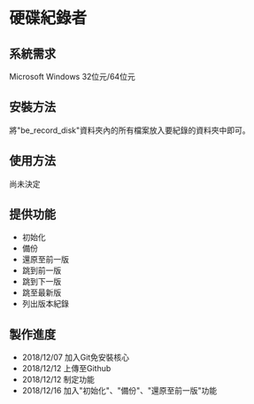 # 硬碟紀錄者
## 系統需求
Microsoft Windows 32位元/64位元
## 安裝方法
將"be_record_disk"資料夾內的所有檔案放入要紀錄的資料夾中即可。
## 使用方法
尚未決定
## 提供功能
* 初始化
* 備份
* 還原至前一版
* 跳到前一版
* 跳到下一版
* 跳至最新版
* 列出版本紀錄
## 製作進度
* 2018/12/07 加入Git免安裝核心
* 2018/12/12 上傳至Github
* 2018/12/12 制定功能
* 2018/12/16 加入"初始化"、"備份"、"還原至前一版"功能
